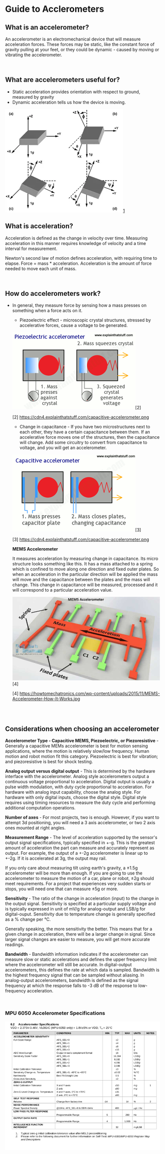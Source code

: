 # Guide to Acclerometers

## What is an accelerometer?

<p>An accelerometer is an electromechanical device that will measure acceleration forces. These forces may be static, like the constant force of gravity pulling at your feet, or they could be dynamic - caused by moving or vibrating the accelerometer.</p><br>

## What are accelerometers useful for?

- Static acceleration provides orientation with respect to ground, measured by gravity
- Dynamic acceleration tells us how the device is moving.


![Angle with respect to earth gravity ](./images/tilt_from_gravity.jpg "angle with respect to earth gravity")[1](https://www.digikey.com/en/articles/techzone/2011/may/~/media/Images/Article%20Library/TechZone%20Articles/2011/May/Using%20An%20Accelerometer%20for%20Inclination%20Sensing/TZS111_Using_An_Fig_12.jpg) <br>


## What is acceleration?

<p>Acceleration is defined as the change in velocity over time. Measuring acceleration in this manner requires knowledge of velocity and a time interval for measurement.</p>
<p>Newton's second law of motion defines acceleration, with requiring time to elapse. Force = mass * acceleration. Acceleration is the amount of force needed to move each unit of mass.</p><br>

## How do accelerometers work?

- In general, they measure force by sensing how a mass presses on something when a force acts on it.
    - Piezoelectric effect - microscopic crystal structures, stressed by accelerative forces, cause a voltage to be generated. 

    ![piezoelectric accelerometer](./images/piezoelectric-accelerometer.png "capacitive accelerometer")[2]
    
    [2] https://cdn4.explainthatstuff.com/capacitive-accelerometer.png

    - Change in capacitance - If you have two microstructures next to each other, they have a certain capacitance between them. If an accelerative force moves one of the structures, then the capacitance will change. Add some circuitry to convert from capacitance to voltage, and you will get an accelerometer. 

    ![capacitive accelerometer](./images/capacitive_accelerometer.png "capacitive accelerometer")[3]
    
    [3] https://cdn4.explainthatstuff.com/capacitive-accelerometer.png

    **MEMS Accelerometer**

    It measures acceleration by measuring change in capacitance. Its micro structure looks something like this. It has a mass attached to a spring which is confined to move along one direction and fixed outer plates. So when an acceleration in the particular direction will be applied the mass will move and the capacitance between the plates and the mass will change. This change in capacitance will be measured, processed and it will correspond to a particular acceleration value.

    ![MEMS accelerometer](./images/MEMS-Accelerometer-How-It-Works.jpg "MEMS accelerometer")[4]

    [4] https://howtomechatronics.com/wp-content/uploads/2015/11/MEMS-Accelerometer-How-It-Works.jpg
<br>
<br>
 
## Considerations when choosing an accelerometer

<p><b>Accelerometer Type - Capacitive MEMS, Piezoelectric, or Piezoresistive</b> - Generally a capacitive MEMs accelerometer is best for motion sensing applications, where the motion is relatively slow/low frequency. Human motion and robot motion fit this category. Piezoelectric is best for vibration; and piezoresistive is best for shock testing.</p>
<p><b>Analog output versus digital output</b> - This is determined by the hardware interface with the accelerometer. Analog style accelerometers output a continuous voltage proportional to acceleration. Digital output is usually a pulse width modulation, with duty cycle proportional to acceleration. For hardware with analog input capability, choose the analog style. For hardware with only digital inputs, choose the digital style. Digital style requires using timing resources to measure the duty cycle and performing additional computation operations.</p>
<p><b>Number of axes</b> - For most projects, two is enough. However, if you want to attempt 3d positioning, you will need a 3 axis accelerometer, or two 2 axis ones mounted at right angles.</p>
<p><b>Measurement Range</b> - The level of acceleration supported by the sensor's output signal specifications, typically specified in +-g. This is the greatest amount of acceleration the part can measure and accurately represent as output. For example, the output of a +-2g accelerometer is linear up to +-2g. If it is accelerated at 3g, the output may rail.

If you only care about measuring tilt using earth's gravity, a ±1.5g accelerometer will be more than enough. If you are going to use the accelerometer to measure the motion of a car, plane or robot, ±2g should meet requirements. For a project that experiences very sudden starts or stops, you will need one that can measure ±5g or more.</p>
<p><b>Sensitivity</b> - The ratio of the change in acceleration (input) to the change in the output signal. Sensitivity is specified at a particular supply voltage and is typically expressed in unit of mV/g for analog-output and LSB/g for digital-ouput. Sensitivity due to temperature change is generally specified as a % change per &deg;C. 

Generally speaking, the more sensitivity the better. This means that for a given change in acceleration, there will be a larger change in signal. Since larger signal changes are easier to measure, you will get more accurate readings.</p>
<p><b>Bandwidth</b> - Bandwidth information indicates if the accelerometer can measure slow or static accelerations and defines the upper frequency limit where the accelerometer will still be accurate. In  digital-output accelerometers, this defines the rate at which data is sampled. Bandwidth is the highest frequency signal that can be sampled without aliasing. In analog-output accelerometers, bandwidth is defined as the signal frequency at which the response falls to -3 dB of the response to low-frequency acceleration.</p><br>

### MPU 6050 Accelerometer Specifications

![mpu 6050 accel specs](./images/mpu6050accelspecs.png "mpu 6050 accelerometer specs")<br>
